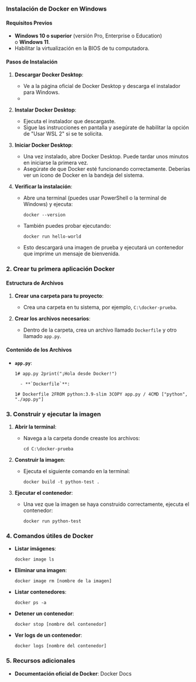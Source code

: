 
### Instalación de Docker en Windows

#### Requisitos Previos

- **Windows 10 o superior** (versión Pro, Enterprise o Education) o **Windows 11**.
- Habilitar la virtualización en la BIOS de tu computadora.

#### Pasos de Instalación

1. **Descargar Docker Desktop**:
    - Ve a la página oficial de Docker Desktop y descarga el instalador para Windows.
    - 
1. **Instalar Docker Desktop**:
    - Ejecuta el instalador que descargaste.
    - Sigue las instrucciones en pantalla y asegúrate de habilitar la opción de "Usar WSL 2" si se te solicita.
    
1. **Iniciar Docker Desktop**:
    
    - Una vez instalado, abre Docker Desktop. Puede tardar unos minutos en iniciarse la primera vez.
    - Asegúrate de que Docker esté funcionando correctamente. Deberías ver un ícono de Docker en la bandeja del sistema.
    
1. **Verificar la instalación**:
    
    - Abre una terminal (puedes usar PowerShell o la terminal de Windows) y ejecuta:
        
        `docker --version`
        
    - También puedes probar ejecutando:
        
        `docker run hello-world`
        
    - Esto descargará una imagen de prueba y ejecutará un contenedor que imprime un mensaje de bienvenida.

### 2. Crear tu primera aplicación Docker

#### Estructura de Archivos

1. **Crear una carpeta para tu proyecto**:
    
    - Crea una carpeta en tu sistema, por ejemplo, `C:\docker-prueba`.
2. **Crear los archivos necesarios**:
    
    - Dentro de la carpeta, crea un archivo llamado `Dockerfile` y otro llamado `app.py`.

#### Contenido de los Archivos

- **`app.py`**:
    
    `1# app.py 2print("¡Hola desde Docker!")`
    
		- **`Dockerfile`**:
    
    
    `1# Dockerfile 2FROM python:3.9-slim 3COPY app.py / 4CMD ["python", "./app.py"]`
    

### 3. Construir y ejecutar la imagen

1. **Abrir la terminal**:
    
    - Navega a la carpeta donde creaste los archivos:
        
        `cd C:\docker-prueba`
        
2. **Construir la imagen**:
    
    - Ejecuta el siguiente comando en la terminal:
        
        `docker build -t python-test .`
        
3. **Ejecutar el contenedor**:
    
    - Una vez que la imagen se haya construido correctamente, ejecuta el contenedor:
        
        `docker run python-test`
        

### 4. Comandos útiles de Docker

- **Listar imágenes**:
    
    `docker image ls`
    
- **Eliminar una imagen**:
    
    `docker image rm [nombre de la imagen]`
    
- **Listar contenedores**:
    
    `docker ps -a`
    
- **Detener un contenedor**:
    
    `docker stop [nombre del contenedor]`
    
- **Ver logs de un contenedor**:
    
    `docker logs [nombre del contenedor]`
    

### 5. Recursos adicionales

- **Documentación oficial de Docker**: Docker Docs